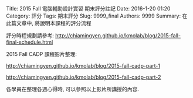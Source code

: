 Title: 2015 Fall 電腦輔助設計實習 期末評分註記
Date: 2016-1-20 01:20
Category: 評分
Tags: 期末評分
Slug: 9999_final
Authors: 9999
Summary: 在此篇文章中, 將說明本課程的評分流程

評分時程規劃請參考: <http://chiamingyen.github.io/kmolab/blog/2015-fall-final-schedule.html>

2015 Fall CADP 課程影片整理:

<http://chiamingyen.github.io/kmolab/blog/2015-fall-cadp-part-1>

<http://chiamingyen.github.io/kmolab/blog/2015-fall-cadp-part-2>

各學員在整理各週心得時, 可以參照以上影片所講授的內容.
